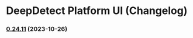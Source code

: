 # DeepDetect Platform UI (Changelog)

### [0.24.11](https://github.com/jolibrain/platform_ui/compare/v0.24.10...v0.24.11) (2023-10-26)
